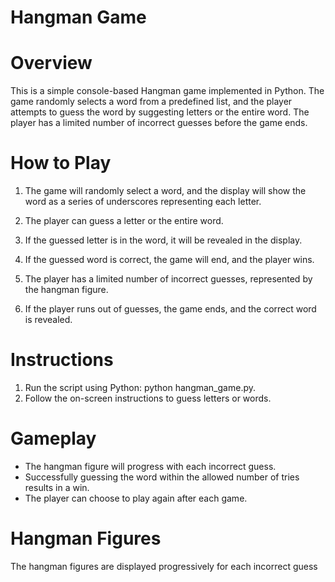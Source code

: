 # Hangman Game
# Overview
This is a simple console-based Hangman game implemented in Python. The game randomly selects a word from a predefined list, and the player attempts to guess the word by suggesting letters or the entire word. The player has a limited number of incorrect guesses before the game ends.

# How to Play
1) The game will randomly select a word, and the display will show the word as a series of underscores representing each letter.

2) The player can guess a letter or the entire word.

3) If the guessed letter is in the word, it will be revealed in the display.

4) If the guessed word is correct, the game will end, and the player wins.

5) The player has a limited number of incorrect guesses, represented by the hangman figure.

6) If the player runs out of guesses, the game ends, and the correct word is revealed.

# Instructions
1) Run the script using Python: python hangman_game.py.
2) Follow the on-screen instructions to guess letters or words.

# Gameplay
- The hangman figure will progress with each incorrect guess.
- Successfully guessing the word within the allowed number of tries results in a win.
- The player can choose to play again after each game.

# Hangman Figures
The hangman figures are displayed progressively for each incorrect guess

